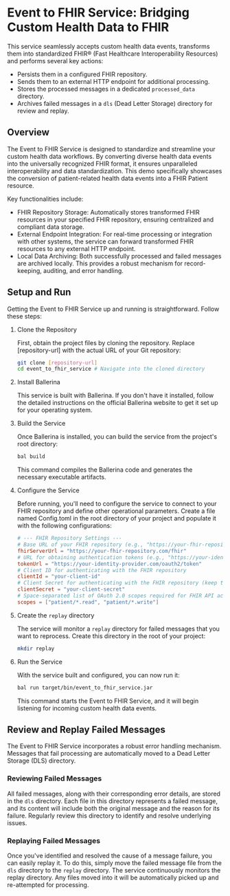 # Event to FHIR Service: Bridging Custom Health Data to FHIR

This service seamlessly accepts custom health data events, transforms them into standardized FHIR® (Fast Healthcare Interoperability Resources) and performs several key actions:

- Persists them in a configured FHIR repository.
- Sends them to an external HTTP endpoint for additional processing.
- Stores the processed messages in a dedicated `processed_data` directory.
- Archives failed messages in a `dls` (Dead Letter Storage) directory for review and replay.

## Overview

The Event to FHIR Service is designed to standardize and streamline your custom health data workflows. By converting diverse health data events into the universally recognized FHIR format, it ensures unparalleled interoperability and data standardization. This demo specifically showcases the conversion of patient-related health data events into a FHIR Patient resource.

Key functionalities include:

- FHIR Repository Storage: Automatically stores transformed FHIR resources in your specified FHIR repository, ensuring centralized and compliant data storage.
- External Endpoint Integration: For real-time processing or integration with other systems, the service can forward transformed FHIR resources to any external HTTP endpoint.
- Local Data Archiving: Both successfully processed and failed messages are archived locally. This provides a robust mechanism for record-keeping, auditing, and error handling.

## Setup and Run

Getting the Event to FHIR Service up and running is straightforward. Follow these steps:

1. Clone the Repository

    First, obtain the project files by cloning the repository. Replace [repository-url] with the actual URL of your Git repository:

    ```bash
    git clone [repository-url]
    cd event_to_fhir_service # Navigate into the cloned directory
    ```

2. Install Ballerina

    This service is built with Ballerina. If you don't have it installed, follow the detailed instructions on the official Ballerina website to get it set up for your operating system.

3. Build the Service

    Once Ballerina is installed, you can build the service from the project's root directory:

    ```bash
    bal build
    ```

    This command compiles the Ballerina code and generates the necessary executable artifacts.

4. Configure the Service

    Before running, you'll need to configure the service to connect to your FHIR repository and define other operational parameters. Create a file named Config.toml in the root directory of your project and populate it with the following configurations:

    ```toml
    # --- FHIR Repository Settings ---
    # Base URL of your FHIR repository (e.g., "https://your-fhir-repository.com/fhir")
    fhirServerUrl = "https://your-fhir-repository.com/fhir"
    # URL for obtaining authentication tokens (e.g., "https://your-identity-provider.com/oauth2/token")
    tokenUrl = "https://your-identity-provider.com/oauth2/token"
    # Client ID for authenticating with the FHIR repository
    clientId = "your-client-id"
    # Client Secret for authenticating with the FHIR repository (keep this secure!)
    clientSecret = "your-client-secret"
    # Space-separated list of OAuth 2.0 scopes required for FHIR API access
    scopes = ["patient/*.read", "patient/*.write"]
    ```

5. Create the `replay` directory

    The service will monitor a `replay` directory for failed messages that you want to reprocess. Create this directory in the root of your project:

    ```bash
    mkdir replay
    ```

6. Run the Service

    With the service built and configured, you can now run it:

    ```bash
    bal run target/bin/event_to_fhir_service.jar
    ```

    This command starts the Event to FHIR Service, and it will begin listening for incoming custom health data events.

## Review and Replay Failed Messages

The Event to FHIR Service incorporates a robust error handling mechanism. Messages that fail processing are automatically moved to a Dead Letter Storage (DLS) directory.

### Reviewing Failed Messages

All failed messages, along with their corresponding error details, are stored in the `dls` directory. Each file in this directory represents a failed message, and its content will include both the original message and the reason for its failure. Regularly review this directory to identify and resolve underlying issues.

### Replaying Failed Messages

Once you've identified and resolved the cause of a message failure, you can easily replay it. To do this, simply move the failed message file from the `dls` directory to the `replay` directory. The service continuously monitors the replay directory. Any files moved into it will be automatically picked up and re-attempted for processing.
